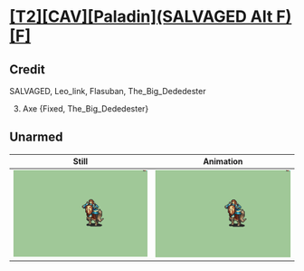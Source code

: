 # [\[T2\]\[CAV\]\[Paladin\]\(SALVAGED Alt F\)\[F\]](../)

## Credit

SALVAGED, Leo_link, Flasuban, The_Big_Dededester

3. Axe {Fixed, The_Big_Dededester}
	
## Unarmed

| Still | Animation |
| :---: | :-------: |
| ![Unarmed still](./Unarmed_000.png) | ![Unarmed animation](./Unarmed.gif) |
